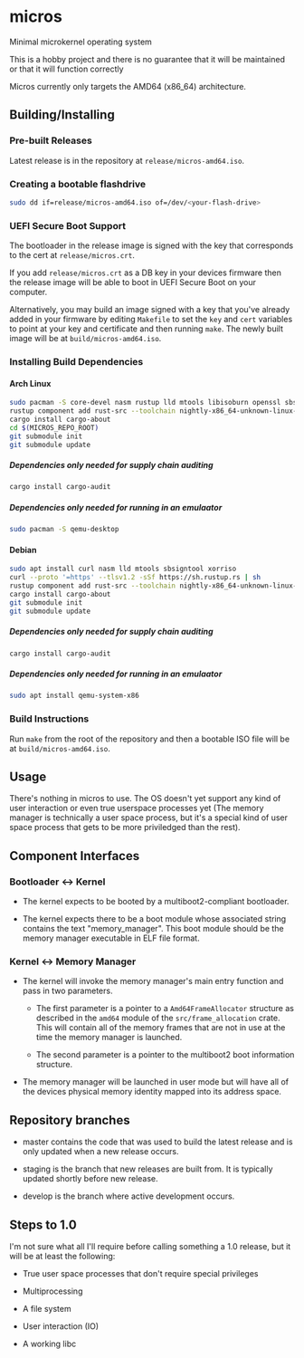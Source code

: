 # micros

Minimal microkernel operating system

This is a hobby project and there is no guarantee that it will be maintained or that it will function correctly

Micros currently only targets the AMD64 (x86\_64) architecture.

## Building/Installing

### Pre-built Releases

Latest release is in the repository at `release/micros-amd64.iso`.

### Creating a bootable flashdrive

```bash
sudo dd if=release/micros-amd64.iso of=/dev/<your-flash-drive>
```

### UEFI Secure Boot Support

The bootloader in the release image is signed with the key that corresponds to the cert at `release/micros.crt`.

If you add `release/micros.crt` as a DB key in your devices firmware then the release image will be able to boot in UEFI Secure Boot on your computer.

Alternatively, you may build an image signed with a key that you've already added in your firmware by editing `Makefile` to set the `key` and `cert` variables to point at your key and certificate and then running `make`.
The newly built image will be at `build/micros-amd64.iso`.

### Installing Build Dependencies

#### Arch Linux

```bash
sudo pacman -S core-devel nasm rustup lld mtools libisoburn openssl sbsigntools
rustup component add rust-src --toolchain nightly-x86_64-unknown-linux-gnu
cargo install cargo-about
cd $(MICROS_REPO_ROOT)
git submodule init
git submodule update
```

##### Dependencies only needed for supply chain auditing
```bash
cargo install cargo-audit
```

##### Dependencies only needed for running in an emulaator
```bash
sudo pacman -S qemu-desktop
```

#### Debian

```bash
sudo apt install curl nasm lld mtools sbsigntool xorriso
curl --proto '=https' --tlsv1.2 -sSf https://sh.rustup.rs | sh
rustup component add rust-src --toolchain nightly-x86_64-unknown-linux-gnu
cargo install cargo-about
git submodule init
git submodule update
```

##### Dependencies only needed for supply chain auditing
```bash
cargo install cargo-audit
```

##### Dependencies only needed for running in an emulaator
```bash
sudo apt install qemu-system-x86
```

### Build Instructions

Run `make` from the root of the repository and then a bootable ISO file will be at `build/micros-amd64.iso`.

## Usage

There's nothing in micros to use. The OS doesn't yet support any kind of user interaction or even true userspace processes yet (The memory manager is technically a user space process, but it's a special kind of user space process that gets to be more priviledged than the rest).

## Component Interfaces

### Bootloader <-> Kernel

* The kernel expects to be booted by a multiboot2-compliant bootloader.

* The kernel expects there to be a boot module whose associated string contains the text "memory\_manager".
  This boot module should be the memory manager executable in ELF file format.

### Kernel <-> Memory Manager

* The kernel will invoke the memory manager's main entry function and pass in two parameters.

    - The first parameter is a pointer to a `Amd64FrameAllocator` structure as described in the `amd64` module of the `src/frame_allocation` crate. This will contain all of the memory frames that are not in use at the time the memory manager is launched.

    - The second parameter is a pointer to the multiboot2 boot information structure.

* The memory manager will be launched in user mode but will have all of the devices physical memory identity mapped into its address space.

## Repository branches

* master contains the code that was used to build the latest release and is only updated when a new release occurs.

* staging is the branch that new releases are built from. It is typically updated shortly before new release.

* develop is the branch where active development occurs.

## Steps to 1.0

I'm not sure what all I'll require before calling something a 1.0 release, but it will be at least the following:

* True user space processes that don't require special privileges

* Multiprocessing

* A file system

* User interaction (IO)

* A working libc

